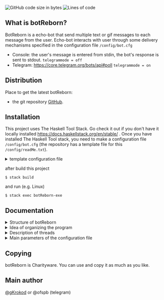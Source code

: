 ![GitHub code size in bytes](https://img.shields.io/github/languages/code-size/gKrokod/botReborn?style=flat-square)
![Lines of code](https://img.shields.io/tokei/lines/github/gKrokod/botReborn?style=flat-square)

## What is botReborn? ##

BotReborn is a echo-bot that send multiple text or gif messages to еach message from the user.
Echo-bot interacts with user through some delivery mechanisms specified in the configuration file `/config/bot.cfg` 
+ Console: the user's message is entered from stdin, the bot's response is sent to stdout. `telegrammode = off`
+ Telegram: https://core.telegram.org/bots/api#poll `telegrammode = on`

## Distribution ##

Place to get the latest botReborn: 
+ the git repository [GitHub](https://github.com/gKrokod/botReborn).

## Installation ##

This project uses The Haskell Tool Stack. Go check it out if you don't have it locally installed https://docs.haskellstack.org/en/stable/ .
Once you have installed The Haskell Tool stack, you need to make a configuration file `/config/bot.cfg`  (the repository has a template file for this `/config/readMe.txt`). 

<details><summary>template configuration file</summary>
    
    config {
      user {
      repeatcount = "3"
      helpmenu = "Hello! I am echo-bot.\nPossible command : /help, /repeat\nWhat about me? Good to     meet you!"
      repeatmenu = "Number of repeats = "
      }
      url {
        apipath = "/bot"
        bothost = "api.telegram.org"
        timeout = "10"
        offset = "-1"
        token = "_"
        port = "443"
        method = "GET"
        secure = on
      }-
      telegrammode = off
      lvlLog = "Debug"
    }
    
</details>

after build this project
```
$ stack build
```

and run (e.g. Linux)
```
$ stack exec botReborn-exe
```

## Documentation ##

<details><summary>Structure of botReborn</summary> <image src="config/botReborn.svg" alt="structure"></details>

<details><summary>Idea of organizing the program</summary>
  
  There is an object called "stack message" in the form of tuple data types
  (Maybe Message, Maybe LastMessage), where
  
  * Maybe Message - new incoming message.
  * Maybe LastMessage - last outcoming message.

  Possible stack message states:
  1. (Nothing, Nothing) - initialization at program start.
  2. (Just msg, Nothing) - receiving the first message.
  3. (Nothing, Just msg) - the desired state, when the program has processed all incoming messages.
  4. (Just newMsg, Just msg) - an intermediate state, when the program has already processed the message and a new one has arrived.
  
  Events that change the state of the stack message:
  1. Initialization at program start.
  2. New incoming message.
  3. Processing the message.
  
  The goal of the program: to keep the stack message object in the state (Nothing, Just msg).
  
  There are 2 + n constantly running threads for this goal, where n is the number of users.
  
</details>

<details><summary>Description of threads</summary>
  
  1. Main thread (main.hs / main, forever dispatcher)
  
    The goal: to keep the stack message object in the state (Nothing, Just msg).
    
    Tasks:
      - Load parameters from configuration file.
      - Create an environment for work.
      - initialize the stack message object in the state (Nothing, Nothing).
      - run the Watch thread.
      - run Bot threads if necessary. Run the Bot thread processing messages only 
      from the one user for each user in the database. Store a user in the database when
      first receiving a message from him.
    
  2. Watch thread (Handlers/Dispatcher.hs / watcherForNewMessage)
   
    The goal: stack message state (Just msg, _).
    
    Tasks: 
    - Regularly reuest a new message from the selected client (console, telegram) 
    when stack message state is (Nothing, _), i.e. no new incoming message.
    
  3. Bot treads (Handlers/Bot.hs / doWork)
    
    The goal: stack message state (Nothing, Just msg).
    
    Tasks:
    - Process the message according to the underlying logic
    when stack message state is (Just msg, _), i.e. there is new incoming message.

</details>

<details><summary>Main parameters of the configuration file</summary>
  
  1. repeatcount
    
    default number of repeats for user x: 1 <= x <= 5
  
  2. helpmenu
    
    text of menu on commands "/help" and "/start"
   
  3. repeatmenu
    
    text of menu on command "/repeat"
  
  4. token
    
    identifier for Telegram client
  
  5. telegrammode
    
    selection key of client version ("off" - Console client, "on" - Telegram client)
  
  6. lvlLog
    
    minimum log message level to display ("Debug" < "Warning" < "Error" < "Fatal")   

</details>


## Copying ##

botReborn is Charityware.  You can use and copy it as much as you like.

## Main author ##

[@gKrokod](https://github.com/gKrokod) or @ofspb (telegram)
